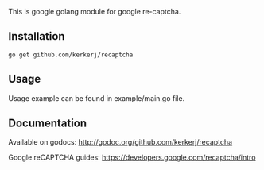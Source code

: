 This is google golang module for google re-captcha.

Installation
----------------

```
go get github.com/kerkerj/recaptcha

```

Usage
----------------

Usage example can be found in example/main.go file.


Documentation
----------------

Available on godocs: http://godoc.org/github.com/kerkerj/recaptcha

Google reCAPTCHA guides: https://developers.google.com/recaptcha/intro
